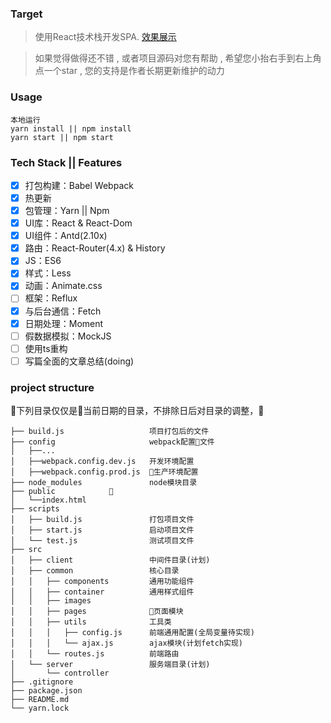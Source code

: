 ### Target
> 使用React技术栈开发SPA.
[效果展示](https://muyunyun.github.io/react-antd-demo)

> 如果觉得做得还不错 , 或者项目源码对您有帮助 , 希望您小抬右手到右上角点一个star , 您的支持是作者长期更新维护的动力

### Usage
```
本地运行
yarn install || npm install
yarn start || npm start
```

### Tech Stack || Features
- [x] 打包构建：Babel Webpack
- [x] 热更新
- [x] 包管理：Yarn || Npm
- [x] UI库：React & React-Dom
- [x] UI组件：Antd(2.10x)
- [x] 路由：React-Router(4.x) & History
- [x] JS：ES6
- [x] 样式：Less
- [x] 动画：Animate.css
- [ ] 框架：Reflux
- [x] 与后台通信：Fetch
- [x] 日期处理：Moment
- [ ] 假数据模拟：MockJS
- [ ] 使用ts重构
- [ ] 写篇全面的文章总结(doing)

### project structure
下列目录仅仅是当前日期的目录，不排除日后对目录的调整，
```
├── build.js                   项目打包后的文件
├── config                     webpack配置文件
│   ├──...
│   ├──webpack.config.dev.js   开发环境配置
│   ├──webpack.config.prod.js  生产环境配置
├── node_modules               node模块目录
├── public            
│   └──index.html
├── scripts
│   ├── build.js               打包项目文件
│   ├── start.js               启动项目文件
│   └── test.js                测试项目文件
├── src
│   ├── client                 中间件目录(计划)
│   ├── common                 核心目录
│   │   ├── components         通用功能组件
│   │   ├── container          通用样式组件
│   │   ├── images
│   │   ├── pages              页面模块
│   │   ├── utils              工具类
│   │   │   ├── config.js      前端通用配置(全局变量待实现)
│   │   │   └── ajax.js        ajax模块(计划fetch实现)
│   │   └── routes.js          前端路由
│   └── server                 服务端目录(计划)
│       └── controller
├── .gitignore
├── package.json
├── README.md
└── yarn.lock
```